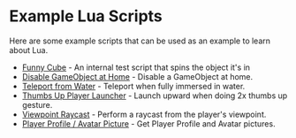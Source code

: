 # Example Lua Scripts

Here are some example scripts that can be used as an example to learn about Lua.

* [Funny Cube](funny-cube.md) - An internal test script that spins the object it's in
* [Disable GameObject at Home](instances-disable-go-in-home.md) - Disable a GameObject at home.
* [Teleport from Water](player-teleport-away-from-water.md) - Teleport when fully immersed in water.
* [Thumbs Up Player Launcher](player-thumbs-up-launch.md) - Launch upward when doing 2x thumbs up gesture.
* [Viewpoint Raycast](viewpoint-raycast.md) - Perform a raycast from the player's viewpoint.
* [Player Profile / Avatar Picture](player-profile-picture.md) - Get Player Profile and Avatar pictures.
